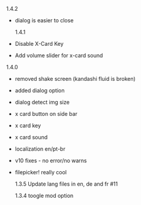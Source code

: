 1.4.2

- dialog is easier to close

  1.4.1

- Disable X-Card Key
- Add volume slider for x-card sound

1.4.0

- removed shake screen (kandashi fluid is broken)
- added dialog option
- dialog detect img size
- x card button on side bar
- x card key
- x card sound
- localization en/pt-br
- v10 fixes - no error/no warns
- filepicker! really cool

  1.3.5
  Update lang files in en, de and fr #11

  1.3.4
  toogle mod option
